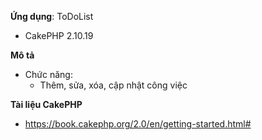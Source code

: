 **Ứng dụng**: ToDoList
- CakePHP 2.10.19

**Mô tả**
+ Chức năng:
	- Thêm, sửa, xóa, cập nhật công việc

**Tài liệu CakePHP**
- https://book.cakephp.org/2.0/en/getting-started.html#
